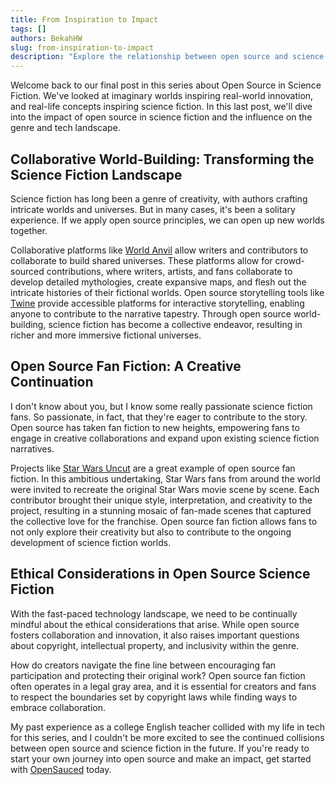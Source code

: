 ```yaml
---
title: From Inspiration to Impact
tags: []
authors: BekahHW
slug: from-inspiration-to-impact
description: "Explore the relationship between open source and science fiction. From bringing sci-fi gadgets to life with open source hardware to blurring the lines between fiction and interactive gaming experiences, discover how these two realms inspire and shape each other.tags: opensource, writing, watercooler, sciencefiction"
---
```



Welcome back to our final post in this series about Open Source in Science Fiction. We've looked at imaginary worlds inspiring real-world innovation, and real-life concepts inspiring science fiction. In this last post, we'll dive into the impact of open source in science fiction and the influence on the genre and tech landscape.

## Collaborative World-Building: Transforming the Science Fiction Landscape

Science fiction has long been a genre of creativity, with authors crafting intricate worlds and universes. But in many cases, it's been a solitary experience. If we apply open source principles, we can open up new worlds together. 

Collaborative platforms like [World Anvil](https://www.worldanvil.com/) allow writers and contributors to collaborate to build shared universes. These platforms allow for crowd-sourced contributions, where writers, artists, and fans collaborate to develop detailed mythologies, create expansive maps, and flesh out the intricate histories of their fictional worlds. Open source storytelling tools like [Twine](https://twinery.org/) provide accessible platforms for interactive storytelling, enabling anyone to contribute to the narrative tapestry. Through open source world-building, science fiction has become a collective endeavor, resulting in richer and more immersive fictional universes.

## Open Source Fan Fiction: A Creative Continuation

I don't know about you, but I know some really passionate science fiction fans. So passionate, in fact, that they're eager to contribute to the story.  Open source has taken fan fiction to new heights,  empowering fans to engage in creative collaborations and expand upon existing science fiction narratives.

Projects like [Star Wars Uncut](https://www.starwarsuncut.com/) are a great example of open source fan fiction. In this ambitious undertaking, Star Wars fans from around the world were invited to recreate the original Star Wars movie scene by scene. Each contributor brought their unique style, interpretation, and creativity to the project, resulting in a stunning mosaic of fan-made scenes that captured the collective love for the franchise. Open source fan fiction allows fans to not only explore their creativity but also to contribute to the ongoing development of science fiction worlds.

## Ethical Considerations in Open Source Science Fiction

With the fast-paced technology landscape, we need to be continually mindful about the ethical considerations that arise. While open source fosters collaboration and innovation, it also raises important questions about copyright, intellectual property, and inclusivity within the genre.

How do creators navigate the fine line between encouraging fan participation and protecting their original work? Open source fan fiction often operates in a legal gray area, and it is essential for creators and fans to respect the boundaries set by copyright laws while finding ways to embrace collaboration.

My past experience as a college English teacher collided with my life in tech for this series, and I couldn't be more excited to see the continued collisions between open source and science fiction in the future. If you're ready to start your own journey into open source and make an impact, get started with [OpenSauced](https://insights.opensauced.pizza/) today.

